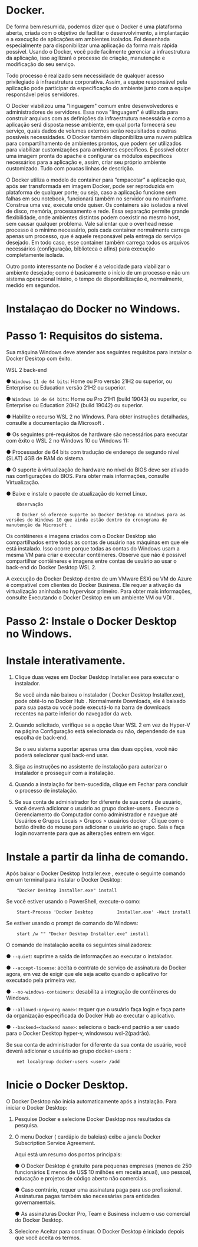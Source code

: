 # Docker.

 De forma bem resumida, podemos dizer que o Docker é uma plataforma aberta, criada com o objetivo de facilitar o desenvolvimento, a implantação e a execução de aplicações em ambientes isolados. Foi desenhada especialmente para disponibilizar uma aplicação da forma mais rápida possível.
 Usando o Docker, você pode facilmente gerenciar a infraestrutura da aplicação, isso agilizará o processo de criação, manutenção e modificação do seu serviço.

 Todo processo é realizado sem necessidade de qualquer acesso privilegiado à infraestrutura corporativa. Assim, a equipe responsável pela aplicação pode participar da especificação do ambiente junto com a equipe responsável pelos servidores.

 O Docker viabilizou uma "linguagem" comum entre desenvolvedores e administradores de servidores. Essa nova "linguagem" é utilizada para construir arquivos com as definições da infraestrutura necessária e como a aplicação será disposta nesse ambiente, em qual porta fornecerá seu serviço, quais dados de volumes externos serão requisitados e outras possíveis necessidades.
 O Docker também disponibiliza uma nuvem pública para compartilhamento de ambientes prontos, que podem ser utilizados para viabilizar customizações para ambientes específicos. É possível obter uma imagem pronta do apache e configurar os módulos específicos necessários para a aplicação e, assim, criar seu próprio ambiente customizado. Tudo com poucas linhas de descrição.

 O Docker utiliza o modelo de container para “empacotar” a aplicação que, após ser transformada em imagem Docker, pode ser reproduzida em plataforma de qualquer porte; ou seja, caso a aplicação funcione sem falhas em seu notebook, funcionará também no servidor ou no mainframe. Construa uma vez, execute onde quiser.
Os containers são isolados a nível de disco, memória, processamento e rede. Essa separação permite grande flexibilidade, onde ambientes distintos podem coexistir no mesmo host, sem causar qualquer problema. Vale salientar que o overhead nesse processo é o mínimo necessário, pois cada container normalmente carrega apenas um processo, que é aquele responsável pela entrega do serviço desejado. Em todo caso, esse container também carrega todos os arquivos necessários (configuração, biblioteca e afins) para execução completamente isolada.

 Outro ponto interessante no Docker é a velocidade para viabilizar o ambiente desejado; como é basicamente o início de um processo e não um sistema operacional inteiro, o tempo de disponibilização é, normalmente, medido em segundos.
 
# Instalaçao do Docker no Windows.

# Passo 1: Requisitos do sistema.

Sua máquina Windows deve atender aos seguintes requisitos para instalar o Docker Desktop com êxito.

WSL 2 back-end
 
● `Windows 11 de 64 bits`: Home ou Pro versão 21H2 ou superior, ou Enterprise ou Education versão 21H2 ou superior.

● `Windows 10 de 64 bits`: Home ou Pro 21H1 (build 19043) ou superior, ou Enterprise ou Education 20H2 (build 19042) ou superior.

● Habilite o recurso WSL 2 no Windows. Para obter instruções detalhadas, consulte a documentação da Microsoft .

● Os seguintes pré-requisitos de hardware são necessários para executar com êxito o WSL 2 no Windows 10 ou Windows 11:

● Processador de 64 bits com tradução de endereço de segundo nível (SLAT)
4GB de RAM do sistema.

● O suporte à virtualização de hardware no nível do BIOS deve ser ativado nas configurações do BIOS. Para obter mais informações, consulte Virtualização.

● Baixe e instale o pacote de atualização do kernel Linux.

        Observação

        O Docker só oferece suporte ao Docker Desktop no Windows para as versões do Windows 10 que ainda estão dentro do cronograma de manutenção da Microsoft .

Os contêineres e imagens criados com o Docker Desktop são compartilhados entre todas as contas de usuário nas máquinas em que ele está instalado. Isso ocorre porque todas as contas do Windows usam a mesma VM para criar e executar contêineres. Observe que não é possível compartilhar contêineres e imagens entre contas de usuário ao usar o back-end do Docker Desktop WSL 2.

A execução do Docker Desktop dentro de um VMware ESXi ou VM do Azure é compatível com clientes do Docker Business. Ele requer a ativação da virtualização aninhada no hypervisor primeiro. Para obter mais informações, consulte Executando o Docker Desktop em um ambiente VM ou VDI .
    
# Passo 2: Instale o Docker Desktop no Windows.

# Instale interativamente.

1. Clique duas vezes em Docker Desktop Installer.exe para executar o instalador.

   Se você ainda não baixou o instalador ( Docker Desktop Installer.exe), pode obtê-lo no Docker Hub . Normalmente Downloads, ele é baixado para sua pasta ou você pode executá-lo na barra de downloads recentes na parte inferior do navegador da web.

2. Quando solicitado, verifique se a opção Usar WSL 2 em vez de Hyper-V na página Configuração está selecionada ou não, dependendo de sua escolha de back-end.

   Se o seu sistema suportar apenas uma das duas opções, você não poderá selecionar qual back-end usar.

3. Siga as instruções no assistente de instalação para autorizar o instalador e prosseguir com a instalação.

4. Quando a instalação for bem-sucedida, clique em Fechar para concluir o processo de instalação.

5. Se sua conta de administrador for diferente de sua conta de usuário, você deverá adicionar o usuário ao grupo docker-users . Execute o Gerenciamento do Computador como administrador e navegue até Usuários e Grupos Locais > Grupos > usuários docker . Clique com o botão direito do mouse para adicionar o usuário ao grupo. Saia e faça login novamente para que as alterações entrem em vigor.

# Instale a partir da linha de comando.
 
Após baixar o Docker Desktop Installer.exe , execute o seguinte comando em um terminal para instalar o Docker Desktop:

        "Docker Desktop Installer.exe" install

Se você estiver usando o PowerShell, execute-o como:

        Start-Process 'Docker Desktop         Installer.exe' -Wait install

Se estiver usando o prompt de comando do Windows:

        start /w "" "Docker Desktop Installer.exe" install

O comando de instalação aceita os seguintes sinalizadores:

● `--quiet`: suprime a saída de informações ao executar o instalador.

● `--accept-license`: aceita o contrato de serviço de assinatura do Docker agora, em vez de exigir que ele seja aceito quando o aplicativo for executado pela primeira vez.

● `--no-windows-containers`: desabilita a integração de contêineres do Windows.

● `--allowed-org=<org name>`: requer que o usuário faça login e faça parte da organização especificada do Docker Hub ao executar o aplicativo.

● `--backend=<backend name>`: seleciona o back-end padrão a ser usado para o Docker Desktop hyper-v, windowsou wsl-2(padrão).

Se sua conta de administrador for diferente da sua conta de usuário, você deverá adicionar o usuário ao grupo docker-users :

        net localgroup docker-users <user> /add
  
# Inicie o Docker Desktop.

O Docker Desktop não inicia automaticamente após a instalação. Para iniciar o Docker Desktop:

1. Pesquise Docker e selecione Docker Desktop nos resultados da pesquisa.

2. O menu Docker ( cardápio de baleias) exibe a janela Docker Subscription Service Agreement.

   Aqui está um resumo dos pontos principais:

   ● O Docker Desktop é gratuito para pequenas empresas (menos de 250 funcionários E menos de US$ 10 milhões em receita anual), uso pessoal, educação e projetos de código aberto não comerciais.

   ● Caso contrário, requer uma assinatura paga para uso profissional.
Assinaturas pagas também são necessárias para entidades governamentais.

   ● As assinaturas Docker Pro, Team e Business incluem o uso comercial do Docker Desktop.

3. Selecione Aceitar para continuar. O Docker Desktop é iniciado depois que você aceita os termos.
